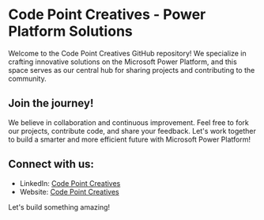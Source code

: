 # Code Point Creatives - Power Platform Solutions

Welcome to the Code Point Creatives GitHub repository! We specialize in crafting innovative solutions on the Microsoft Power Platform, and this space serves as our central hub for sharing projects and contributing to the community.



## Join the journey!

We believe in collaboration and continuous improvement. Feel free to fork our projects, contribute code, and share your feedback. Let's work together to build a smarter and more efficient future with Microsoft Power Platform!

## Connect with us:

- LinkedIn: [Code Point Creatives](https://www.linkedin.com/company/codepoint-creatives/mycompany/)
- Website: [Code Point Creatives](https://codepointcreatives.com/)

Let's build something amazing!



